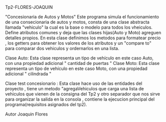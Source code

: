 Tp2-FLORES-JOAQUIN


"Concesionaria de Autos y Motos"
Este programa simula el funcionamiento de una consecionaria de autos y motos,
consta de una clase abstracta llamada "vehiculo" la cual es la base o modelo para
todos los vheiculos. Define atributos comunes y deja que las clases hijas(Auto y Moto) agreguen 
detalles propios.
En esta clase definimos los metodos para formatear precio , los getters para obtener los valores de los atributos
y un "compare to" para  comparar dos vehiculos y ordernarlos en una lista.

Clase Auto: Esta clase representa un tipo de vehículo en este caso Auto, con una propiedad adicional " cantidad de puertas "
Clase Moto: Esta clase representa un tipo de vehículo en este caso Moto, con una propiedad adicional " cilindrada "

Clase test concesionario : Esta clase hace uso de las entidades del proyecto , tiene un metodo "agregaVehiculos que carga una lista de vehiculos
que vienen de la consigna del Tp2 y otro separador que nos sirve para organizar la salida en la consola , contiene la ejecucion principal del programa(requisitos asignados del tp2).

Autor Joaquin Flores 

